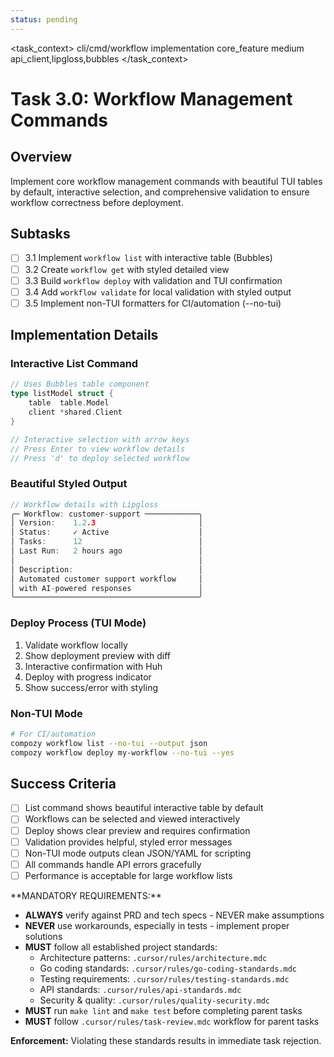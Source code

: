 ```yaml
---
status: pending
---
```


<task_context>
<domain>cli/cmd/workflow</domain>
<type>implementation</type>
<scope>core_feature</scope>
<complexity>medium</complexity>
<dependencies>api_client,lipgloss,bubbles</dependencies>
</task_context>

# Task 3.0: Workflow Management Commands

## Overview

Implement core workflow management commands with beautiful TUI tables by default, interactive selection, and comprehensive validation to ensure workflow correctness before deployment.

## Subtasks

- [ ] 3.1 Implement `workflow list` with interactive table (Bubbles)
- [ ] 3.2 Create `workflow get` with styled detailed view
- [ ] 3.3 Build `workflow deploy` with validation and TUI confirmation
- [ ] 3.4 Add `workflow validate` for local validation with styled output
- [ ] 3.5 Implement non-TUI formatters for CI/automation (--no-tui)

## Implementation Details

### Interactive List Command

```go
// Uses Bubbles table component
type listModel struct {
    table  table.Model
    client *shared.Client
}

// Interactive selection with arrow keys
// Press Enter to view workflow details
// Press 'd' to deploy selected workflow
```

### Beautiful Styled Output

```go
// Workflow details with Lipgloss
╭─ Workflow: customer-support ────────────╮
│ Version:    1.2.3                       │
│ Status:     ✓ Active                    │
│ Tasks:      12                          │
│ Last Run:   2 hours ago                 │
│                                         │
│ Description:                            │
│ Automated customer support workflow     │
│ with AI-powered responses               │
╰─────────────────────────────────────────╯
```

### Deploy Process (TUI Mode)

1. Validate workflow locally
2. Show deployment preview with diff
3. Interactive confirmation with Huh
4. Deploy with progress indicator
5. Show success/error with styling

### Non-TUI Mode

```bash
# For CI/automation
compozy workflow list --no-tui --output json
compozy workflow deploy my-workflow --no-tui --yes
```

## Success Criteria

- [ ] List command shows beautiful interactive table by default
- [ ] Workflows can be selected and viewed interactively
- [ ] Deploy shows clear preview and requires confirmation
- [ ] Validation provides helpful, styled error messages
- [ ] Non-TUI mode outputs clean JSON/YAML for scripting
- [ ] All commands handle API errors gracefully
- [ ] Performance is acceptable for large workflow lists

<critical>
**MANDATORY REQUIREMENTS:**

- **ALWAYS** verify against PRD and tech specs - NEVER make assumptions
- **NEVER** use workarounds, especially in tests - implement proper solutions
- **MUST** follow all established project standards:
  - Architecture patterns: `.cursor/rules/architecture.mdc`
  - Go coding standards: `.cursor/rules/go-coding-standards.mdc`
  - Testing requirements: `.cursor/rules/testing-standards.mdc`
  - API standards: `.cursor/rules/api-standards.mdc`
  - Security & quality: `.cursor/rules/quality-security.mdc`
- **MUST** run `make lint` and `make test` before completing parent tasks
- **MUST** follow `.cursor/rules/task-review.mdc` workflow for parent tasks

**Enforcement:** Violating these standards results in immediate task rejection.
</critical>

